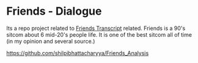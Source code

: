 # Friends - Dialogue

Its a repo project related to [Friends Transcript](https://fangj.github.io/friends/) related.
Friends is a 90's sitcom about 6 mid-20's people life. It is one of the best sitcom all of time (in my opinion and several source.)


https://github.com/shilpibhattacharyya/Friends_Analysis